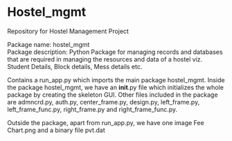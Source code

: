 
# Hostel_mgmt
Repository for Hostel Management Project

Package name: hostel_mgmt<br>
Package description: Python Package for managing records and databases that are required in managing the resources and data of a hostel viz. Student Details, Block details, Mess details etc.

Contains a run_app.py which imports the main package hostel_mgmt. Inside the package hostel_mgmt, we have an __init__.py file which initializes the whole package by creating the skeleton GUI. Other files included in the package are admncrd.py, auth.py, center_frame.py, design.py, left_frame.py, left_frame_func.py, right_frame.py and right_frame_func.py.

Outside the package, apart from run_app.py, we have one image Fee Chart.png and a binary file pvt.dat
